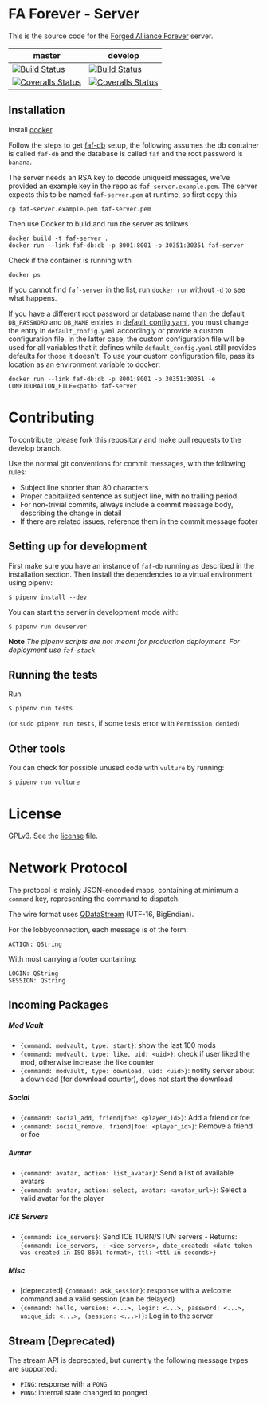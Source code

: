 # FA Forever - Server

This is the source code for the [Forged Alliance Forever](http://www.faforever.com/) server.

master|develop
 ------------ | -------------
[![Build Status](https://travis-ci.org/FAForever/server.svg?branch=master)](https://travis-ci.org/FAForever/server) | [![Build Status](https://travis-ci.org/FAForever/server.svg?branch=develop)](https://travis-ci.org/FAForever/server)
[![Coveralls Status](https://img.shields.io/coveralls/FAForever/server/master.svg)](https://coveralls.io/github/FAForever/server) | [![Coveralls Status](https://img.shields.io/coveralls/FAForever/server/develop.svg)](https://coveralls.io/github/FAForever/server)

## Installation

Install [docker](https://www.docker.com).

Follow the steps to get [faf-db](https://github.com/FAForever/db) setup, the following assumes the db container is called `faf-db` and the database is called `faf` and the root password is `banana`.


The server needs an RSA key to decode uniqueid messages, we've provided an example key in the repo as `faf-server.example.pem`. The server expects this to be named `faf-server.pem` at runtime, so first copy this

    cp faf-server.example.pem faf-server.pem

Then use Docker to build and run the server as follows

    docker build -t faf-server .
    docker run --link faf-db:db -p 8001:8001 -p 30351:30351 faf-server

Check if the container is running with

    docker ps

If you cannot find `faf-server` in the list, run `docker run` without `-d` to see what happens.

If you have a different root password or database name than the default
`DB_PASSWORD` and `DB_NAME` entries in
[default_config.yaml](https://github.com/FAForever/server/blob/develop/default_config.yaml),
you must change the entry in `default_config.yaml` accordingly
or provide a custom configuration file.
In the latter case, the custom configuration file will be used for all variables
that it defines while `default_config.yaml` still provides defaults for those
it doesn't.
To use your custom configuration file, pass its location as an environment
variable to docker:

    docker run --link faf-db:db -p 8001:8001 -p 30351:30351 -e CONFIGURATION_FILE=<path> faf-server

# Contributing

To contribute, please fork this repository and make pull requests to the develop branch.

Use the normal git conventions for commit messages, with the following rules:
 - Subject line shorter than 80 characters
 - Proper capitalized sentence as subject line, with no trailing period
 - For non-trivial commits, always include a commit message body, describing the change in detail
 - If there are related issues, reference them in the commit message footer

## Setting up for development

First make sure you have an instance of `faf-db` running as described in the
installation section. Then install the dependencies to a virtual environment
using pipenv:

    $ pipenv install --dev

You can start the server in development mode with:

    $ pipenv run devserver

**Note** *The pipenv scripts are not meant for production deployment. For
deployment use `faf-stack`*

## Running the tests

Run

    $ pipenv run tests

(or `sudo pipenv run tests`, 
if some tests error with `Permission denied`)
## Other tools

You can check for possible unused code with `vulture` by running:

    $ pipenv run vulture

# License

GPLv3. See the [license](license.txt) file.

# Network Protocol

The protocol is mainly JSON-encoded maps, containing at minimum a `command` key, representing the command to dispatch.

The wire format uses [QDataStream](http://doc.qt.io/qt-5/qdatastream.html) (UTF-16, BigEndian).

For the lobbyconnection, each message is of the form:

    ACTION: QString

With most carrying a footer containing:

    LOGIN: QString
    SESSION: QString

## Incoming Packages

##### Mod Vault

* `{command: modvault, type: start}`: show the last 100 mods
* `{command: modvault, type: like, uid: <uid>}`: check if user liked the mod, otherwise increase the like counter
* `{command: modvault, type: download, uid: <uid>}`: notify server about a download (for download counter), does not start the download

##### Social
* `{command: social_add, friend|foe: <player_id>}`: Add a friend or foe
* `{command: social_remove, friend|foe: <player_id>}`: Remove a friend or foe

##### Avatar
* `{command: avatar, action: list_avatar}`: Send a list of available avatars
* `{command: avatar, action: select, avatar: <avatar_url>}`: Select a valid avatar for the player

##### ICE Servers

* `{command: ice_servers}`: Send ICE TURN/STUN servers - Returns: `{command: ice_servers, : <ice servers>, date_created: <date token was created in ISO 8601 format>, ttl: <ttl in seconds>}`

##### Misc

* [deprecated] `{command: ask_session}`: response with a welcome command and a valid session (can be delayed)
* `{command: hello, version: <...>, login: <...>, password: <...>, unique_id: <...>, (session: <...>)}`: Log in to the server

##  Stream (Deprecated)

The stream API is deprecated, but currently the following message types are supported:

* `PING`: response with a `PONG`
* `PONG`: internal state changed to ponged
